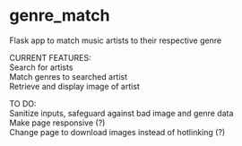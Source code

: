 # genre_match  
Flask app to match music artists to their respective genre

CURRENT FEATURES:  
Search for artists  
Match genres to searched artist  
Retrieve and display image of artist

TO DO:  
Sanitize inputs, safeguard against bad image and genre data  
Make page responsive (?)  
Change page to download images instead of hotlinking (?)
